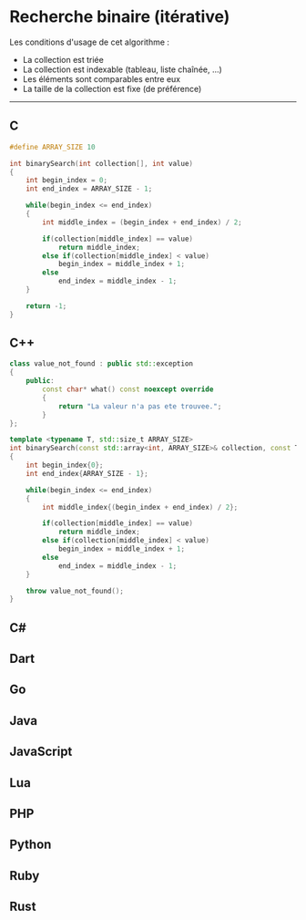 # Recherche binaire (itérative)

Les conditions d'usage de cet algorithme :

+ La collection est triée
+ La collection est indexable (tableau, liste chaînée, ...)
+ Les éléments sont comparables entre eux
+ La taille de la collection est fixe (de préférence)

---

## C

```c
#define ARRAY_SIZE 10

int binarySearch(int collection[], int value)
{
    int begin_index = 0;
    int end_index = ARRAY_SIZE - 1;

    while(begin_index <= end_index)
    {
        int middle_index = (begin_index + end_index) / 2;

        if(collection[middle_index] == value)
            return middle_index;
        else if(collection[middle_index] < value)
            begin_index = middle_index + 1;
        else
            end_index = middle_index - 1;
    }

    return -1;
}
```

## C++

```cpp
class value_not_found : public std::exception
{
    public:
        const char* what() const noexcept override
        {
            return "La valeur n'a pas ete trouvee.";
        }
};

template <typename T, std::size_t ARRAY_SIZE>
int binarySearch(const std::array<int, ARRAY_SIZE>& collection, const T& value)
{
    int begin_index{0};
    int end_index{ARRAY_SIZE - 1};

    while(begin_index <= end_index)
    {
        int middle_index{(begin_index + end_index) / 2};

        if(collection[middle_index] == value)
            return middle_index;
        else if(collection[middle_index] < value)
            begin_index = middle_index + 1;
        else
            end_index = middle_index - 1;
    }

    throw value_not_found();
}
```

## C#

## Dart

## Go

## Java

## JavaScript

## Lua

## PHP

## Python

## Ruby

## Rust
